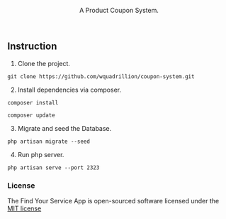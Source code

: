 
<p align="center">A Product Coupon System.</p>

<p>&nbsp;</p>

## Instruction

1. Clone the project.

```
git clone https://github.com/wquadrillion/coupon-system.git
```

2. Install dependencies via composer.

```
composer install 

composer update
```

3. Migrate and seed the Database.

```
php artisan migrate --seed
```

4. Run php server.

```
php artisan serve --port 2323
```

### License

The  Find Your Service App is open-sourced software licensed under the [MIT license](http://opensource.org/licenses/MIT)

